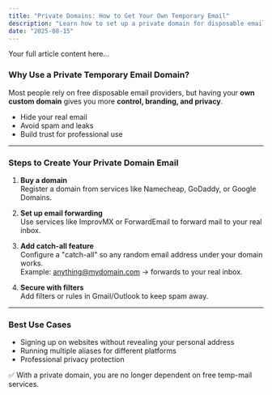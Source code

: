 ```yaml
---
title: "Private Domains: How to Get Your Own Temporary Email"
description: "Learn how to set up a private domain for disposable email and protect your online identity."
date: "2025-08-15"
---
```


Your full article content here...

### Why Use a Private Temporary Email Domain?

Most people rely on free disposable email providers, but having your **own custom domain** gives you more **control, branding, and privacy**.

- Hide your real email
- Avoid spam and leaks
- Build trust for professional use

---

### Steps to Create Your Private Domain Email

1. **Buy a domain**  
   Register a domain from services like Namecheap, GoDaddy, or Google Domains.

2. **Set up email forwarding**  
   Use services like ImprovMX or ForwardEmail to forward mail to your real inbox.

3. **Add catch-all feature**  
   Configure a "catch-all" so any random email address under your domain works.  
   Example: anything@mydomain.com → forwards to your real inbox.

4. **Secure with filters**  
   Add filters or rules in Gmail/Outlook to keep spam away.

---

### Best Use Cases

- Signing up on websites without revealing your personal address
- Running multiple aliases for different platforms
- Professional privacy protection

✅ With a private domain, you are no longer dependent on free temp-mail services.

